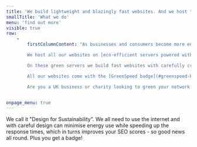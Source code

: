 ```yaml
---
title: 'We build lightweight and blazingly fast websites. And we host them on servers powered by renewable energy.'
smallTitle: 'What we do'
menu: 'find out more'
visible: true
row:
    -
        firstColumnContent: "As businesses and consumers become more energy conscious this is something that needs tackling. We can solve the problem for you:\n

        We host all our websites on [eco-efficient servers powered with renewable energy](#green-servers) and based locally in the UK. \n

        On these green servers we build fast websites with carefully crafted coding. Smaller file sizes increase efficiency and they also [improve your SEO](#how-site-speed-helps-SEO), or how well you rank with Google. \n

        All our websites come with the [GreenSpeed badge](#greenspeed-badge) to certify that you are enviornmentally responsible and that your website scores at least 79 in the [Google Page Speed test for mobiles](https://developers.google.com/speed/pagespeed/insights/). \n

        Are you a UK business or charity looking to green your network credentials? Then why not get in touch and ask us to run a review of your website and server?"


onpage_menu: true
---
```


We call it "Design for Sustainability". We all need to use the internet and with careful design can minimise energy use while speeding up the response times, which in turns improves your SEO scores - so good news all round. Plus you get a badge!